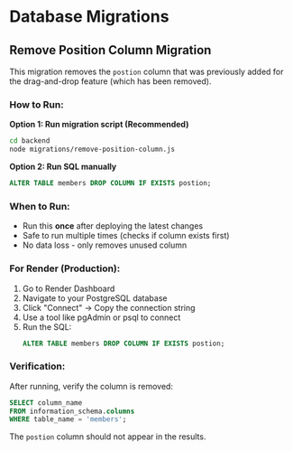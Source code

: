 # Database Migrations

## Remove Position Column Migration

This migration removes the `postion` column that was previously added for the drag-and-drop feature (which has been removed).

### How to Run:

**Option 1: Run migration script (Recommended)**
```bash
cd backend
node migrations/remove-position-column.js
```

**Option 2: Run SQL manually**
```sql
ALTER TABLE members DROP COLUMN IF EXISTS postion;
```

### When to Run:
- Run this **once** after deploying the latest changes
- Safe to run multiple times (checks if column exists first)
- No data loss - only removes unused column

### For Render (Production):

1. Go to Render Dashboard
2. Navigate to your PostgreSQL database
3. Click "Connect" → Copy the connection string
4. Use a tool like pgAdmin or psql to connect
5. Run the SQL:
   ```sql
   ALTER TABLE members DROP COLUMN IF EXISTS postion;
   ```

### Verification:

After running, verify the column is removed:
```sql
SELECT column_name 
FROM information_schema.columns 
WHERE table_name = 'members';
```

The `postion` column should not appear in the results.

